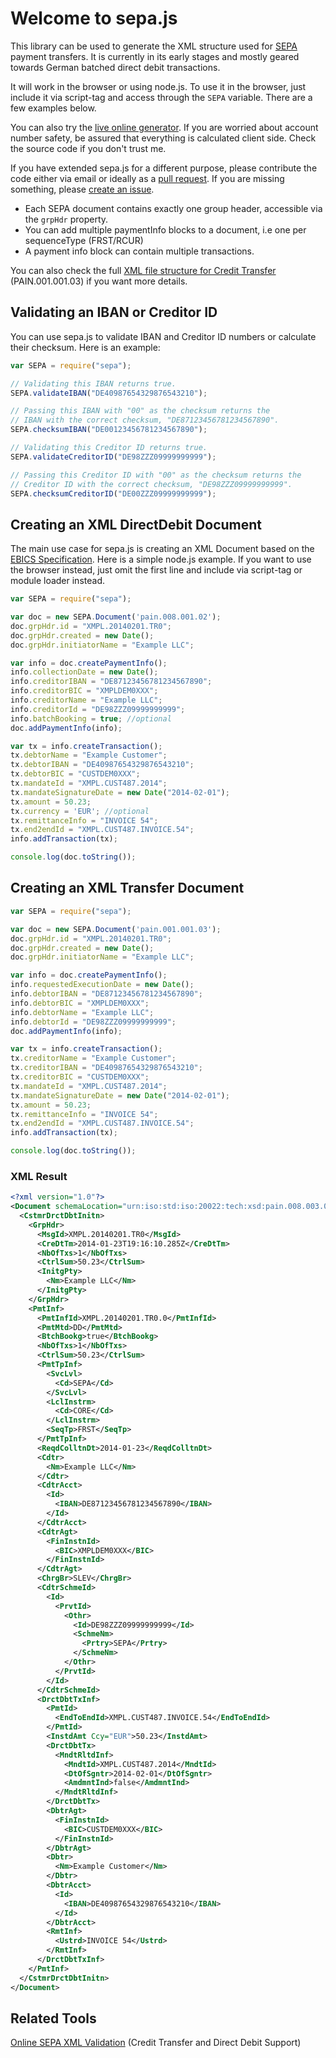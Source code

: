 Welcome to sepa.js
==================

This library can be used to generate the XML structure used
for [SEPA](http://en.wikipedia.org/wiki/Single_Euro_Payments_Area) payment
transfers. It is currently in its early stages and mostly geared towards German
batched direct debit transactions.

It will work in the browser or using node.js. To use it in the browser, just
include it via script-tag and access through the `SEPA` variable. There are a
few examples below.

You can also try the [live online generator](http://kewisch.github.io/sepa.js/examples/web.html).
If you are worried about account number safety, be assured that everything is
calculated client side. Check the source code if you don't trust me.

If you have extended sepa.js for a different purpose, please contribute the code
either via email or ideally as a [pull request](https://github.com/kewisch/sepa.js/pulls).
If you are missing something, please [create an issue](https://github.com/kewisch/sepa.js/issues).

* Each SEPA document contains exactly one group header, accessible via the `grpHdr` property.
* You can add multiple paymentInfo blocks to a document, i.e one per sequenceType (FRST/RCUR)
* A payment info block can contain multiple transactions.

You can also check the full [XML file structure for Credit Transfer](https://businessbanking.bankofireland.com/fs/doc/wysiwyg/sepa-credit-transfer-pain-001-001-03-xml-file-structure-july-2013.pdf) (PAIN.001.001.03) if you want more details.

Validating an IBAN or Creditor ID
---------------------------------

You can use sepa.js to validate IBAN and Creditor ID numbers or calculate their checksum. Here is an example:

```javascript
var SEPA = require("sepa");

// Validating this IBAN returns true.
SEPA.validateIBAN("DE40987654329876543210");

// Passing this IBAN with "00" as the checksum returns the
// IBAN with the correct checksum, "DE87123456781234567890".
SEPA.checksumIBAN("DE00123456781234567890");

// Validating this Creditor ID returns true.
SEPA.validateCreditorID("DE98ZZZ09999999999");

// Passing this Creditor ID with "00" as the checksum returns the
// Creditor ID with the correct checksum, "DE98ZZZ09999999999".
SEPA.checksumCreditorID("DE00ZZZ09999999999");
```

Creating an XML DirectDebit Document
---------------------------------
The main use case for sepa.js is creating an XML Document based on the
[EBICS Specification](http://www.ebics.org/index.php?id=30).
Here is a simple node.js example. If you want to use the browser instead, just
omit the first line and include via script-tag or module loader instead.
```javascript
var SEPA = require("sepa");

var doc = new SEPA.Document('pain.008.001.02');
doc.grpHdr.id = "XMPL.20140201.TR0";
doc.grpHdr.created = new Date();
doc.grpHdr.initiatorName = "Example LLC";

var info = doc.createPaymentInfo();
info.collectionDate = new Date();
info.creditorIBAN = "DE87123456781234567890";
info.creditorBIC = "XMPLDEM0XXX";
info.creditorName = "Example LLC";
info.creditorId = "DE98ZZZ09999999999";
info.batchBooking = true; //optional
doc.addPaymentInfo(info);

var tx = info.createTransaction();
tx.debtorName = "Example Customer";
tx.debtorIBAN = "DE40987654329876543210";
tx.debtorBIC = "CUSTDEM0XXX";
tx.mandateId = "XMPL.CUST487.2014";
tx.mandateSignatureDate = new Date("2014-02-01");
tx.amount = 50.23;
tx.currency = 'EUR'; //optional
tx.remittanceInfo = "INVOICE 54";
tx.end2endId = "XMPL.CUST487.INVOICE.54";
info.addTransaction(tx);

console.log(doc.toString());
```

Creating an XML Transfer Document
---------------------------------

```javascript
var SEPA = require("sepa");

var doc = new SEPA.Document('pain.001.001.03');
doc.grpHdr.id = "XMPL.20140201.TR0";
doc.grpHdr.created = new Date();
doc.grpHdr.initiatorName = "Example LLC";

var info = doc.createPaymentInfo();
info.requestedExecutionDate = new Date();
info.debtorIBAN = "DE87123456781234567890";
info.debtorBIC = "XMPLDEM0XXX";
info.debtorName = "Example LLC";
info.debtorId = "DE98ZZZ09999999999";
doc.addPaymentInfo(info);

var tx = info.createTransaction();
tx.creditorName = "Example Customer";
tx.creditorIBAN = "DE40987654329876543210";
tx.creditorBIC = "CUSTDEM0XXX";
tx.mandateId = "XMPL.CUST487.2014";
tx.mandateSignatureDate = new Date("2014-02-01");
tx.amount = 50.23;
tx.remittanceInfo = "INVOICE 54";
tx.end2endId = "XMPL.CUST487.INVOICE.54";
info.addTransaction(tx);

console.log(doc.toString());
```

### XML Result
```xml
<?xml version="1.0"?>
<Document schemaLocation="urn:iso:std:iso:20022:tech:xsd:pain.008.003.02 pain.008.003.02.xsd">
  <CstmrDrctDbtInitn>
    <GrpHdr>
      <MsgId>XMPL.20140201.TR0</MsgId>
      <CreDtTm>2014-01-23T19:16:10.285Z</CreDtTm>
      <NbOfTxs>1</NbOfTxs>
      <CtrlSum>50.23</CtrlSum>
      <InitgPty>
        <Nm>Example LLC</Nm>
      </InitgPty>
    </GrpHdr>
    <PmtInf>
      <PmtInfId>XMPL.20140201.TR0.0</PmtInfId>
      <PmtMtd>DD</PmtMtd>
      <BtchBookg>true</BtchBookg>
      <NbOfTxs>1</NbOfTxs>
      <CtrlSum>50.23</CtrlSum>
      <PmtTpInf>
        <SvcLvl>
          <Cd>SEPA</Cd>
        </SvcLvl>
        <LclInstrm>
          <Cd>CORE</Cd>
        </LclInstrm>
        <SeqTp>FRST</SeqTp>
      </PmtTpInf>
      <ReqdColltnDt>2014-01-23</ReqdColltnDt>
      <Cdtr>
        <Nm>Example LLC</Nm>
      </Cdtr>
      <CdtrAcct>
        <Id>
          <IBAN>DE87123456781234567890</IBAN>
        </Id>
      </CdtrAcct>
      <CdtrAgt>
        <FinInstnId>
          <BIC>XMPLDEM0XXX</BIC>
        </FinInstnId>
      </CdtrAgt>
      <ChrgBr>SLEV</ChrgBr>
      <CdtrSchmeId>
        <Id>
          <PrvtId>
            <Othr>
              <Id>DE98ZZZ09999999999</Id>
              <SchmeNm>
                <Prtry>SEPA</Prtry>
              </SchmeNm>
            </Othr>
          </PrvtId>
        </Id>
      </CdtrSchmeId>
      <DrctDbtTxInf>
        <PmtId>
          <EndToEndId>XMPL.CUST487.INVOICE.54</EndToEndId>
        </PmtId>
        <InstdAmt Ccy="EUR">50.23</InstdAmt>
        <DrctDbtTx>
          <MndtRltdInf>
            <MndtId>XMPL.CUST487.2014</MndtId>
            <DtOfSgntr>2014-02-01</DtOfSgntr>
            <AmdmntInd>false</AmdmntInd>
          </MndtRltdInf>
        </DrctDbtTx>
        <DbtrAgt>
          <FinInstnId>
            <BIC>CUSTDEM0XXX</BIC>
          </FinInstnId>
        </DbtrAgt>
        <Dbtr>
          <Nm>Example Customer</Nm>
        </Dbtr>
        <DbtrAcct>
          <Id>
            <IBAN>DE40987654329876543210</IBAN>
          </Id>
        </DbtrAcct>
        <RmtInf>
          <Ustrd>INVOICE 54</Ustrd>
        </RmtInf>
      </DrctDbtTxInf>
    </PmtInf>
  </CstmrDrctDbtInitn>
</Document>
```

Related Tools
-------------

[Online SEPA XML Validation](http://www.mobilefish.com/services/sepa_xml_validation/sepa_xml_validation.php) (Credit Transfer and Direct Debit Support)
